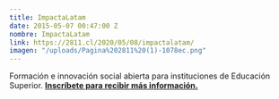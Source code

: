```yaml
---
title: ImpactaLatam
date: 2015-05-07 00:47:00 Z
nombre: ImpactaLatam
link: https://2811.cl/2020/05/08/impactalatam/
imagen: "/uploads/Pagina%202811%20(1)-1078ec.png"
---
```


Formación e innovación social abierta para instituciones de Educación Superior.  **[Inscríbete para recibir más información. ](https://docs.google.com/forms/d/1qNSNJJ1qEG0vxBpj-lH85Fk4UPS3ceqApCt3vYw6y9M/viewform?edit_requested=true)**